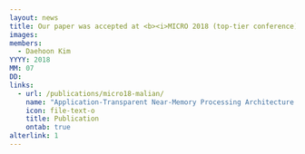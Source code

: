 ```yaml
---
layout: news
title: Our paper was accepted at <b><i>MICRO 2018 (top-tier conference)</i></b>.
images:
members:
  - Daehoon Kim
YYYY: 2018
MM: 07
DD: 
links:
  - url: /publications/micro18-malian/
    name: "Application-Transparent Near-Memory Processing Architecture with Memory Channel Network"
    icon: file-text-o
    title: Publication
    ontab: true
alterlink: 1
---
```

